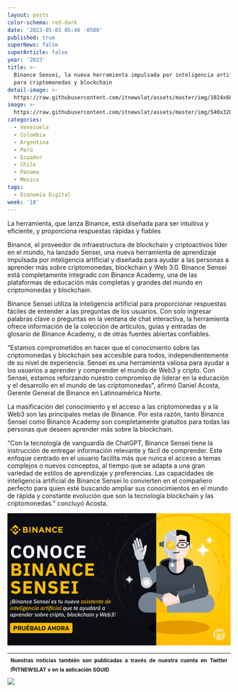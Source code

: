 ```yaml
---
layout: posts
color-schema: red-dark
date: '2023-05-03 05:46 -0500'
published: true
superNews: false
superArticle: false
year: '2023'
title: >-
  Binance Sensei, la nueva herramienta impulsada por inteligencia artificial
  para criptomonedas y blockchain
detail-image: >-
  https://raw.githubusercontent.com/itnewslat/assets/master/img/1024x680/binance-sensei-g.jpg
image: >-
  https://raw.githubusercontent.com/itnewslat/assets/master/img/540x320/binance-sensei-p.jpg
categories:
  - Venezuela
  - Colombia
  - Argentina
  - Perú
  - Ecuador
  - Chile
  - Panama
  - Mexico
tags:
  - Economía Digital
week: '18'
---
```

La herramienta, que lanza Binance, está diseñada para ser intuitiva y eficiente, y proporciona respuestas rápidas y fiables
 
Binance, el proveedor de infraestructura de blockchain y criptoactivos líder en el mundo, ha lanzado Sensei, una nueva herramienta de aprendizaje impulsada por inteligencia artificial y diseñada para ayudar a las personas a aprender más sobre criptomonedas, blockchain y Web 3.0. Binance Sensei está completamente integrado con Binance Academy, una de las plataformas de educación más completas y grandes del mundo en criptomonedas y blockchain.
 
Binance Sensei utiliza la inteligencia artificial para proporcionar respuestas fáciles de entender a las preguntas de los usuarios. Con solo ingresar palabras clave o preguntas en la ventana de chat interactiva, la herramienta ofrece información de la colección de artículos, guías y entradas de glosario de Binance Academy, o de otras fuentes abiertas confiables.
 
"Estamos comprometidos en hacer que el conocimiento sobre las criptomonedas y blockchain sea accesible para todos, independientemente de su nivel de experiencia. Sensei es una herramienta valiosa para ayudar a los usuarios a aprender y comprender el mundo de Web3 y cripto. Con Sensei, estamos reforzando nuestro compromiso de liderar en la educación y el desarrollo en el mundo de las criptomonedas", afirmó Daniel Acosta, Gerente General de Binance en  Latinoamérica Norte.
 
La masificación del conocimiento y el acceso a las criptomonedas y a la Web3 son las principales metas de Binance. Por esta razón, tanto Binance Sensei como Binance Academy son completamente gratuitos para todas las personas que deseen aprender más sobre la blockchain.
 
“Con la tecnología de vanguardia de ChatGPT, Binance Sensei tiene la instrucción de entregar información relevante y fácil de comprender. Este enfoque centrado en el usuario facilita más que nunca el acceso a temas complejos o nuevos conceptos, al tiempo que se adapta a una gran variedad de estilos de aprendizaje y preferencias. Las capacidades de inteligencia artificial de Binance Sensei lo convierten en el compañero perfecto para quien esté buscando ampliar sus conocimientos en el mundo de rápida y constante evolución que son la tecnología blockchain y las criptomonedas.” concluyó Acosta.

![](https://raw.githubusercontent.com/itnewslat/assets/master/img/540x320/binance-sensei-p.jpg)

<table style="height: 42px;" width="569">
<tbody>
<tr>
<td style="text-align: justify;"><sub><strong>Nuestras noticias también son publicadas a través de nuestra cuenta en Twitter <a href="https://twitter.com/itnewslat?lang=es">@ITNEWSLAT</a> y en la aplicación <a href="https://squidapp.co/en/">SQUID</a></strong></sub></td>
</tr>
</tbody>
</table>
<img src="https://tracker.metricool.com/c3po.jpg?hash=56f88a41e39ab42c063cc51676587a04"/>

